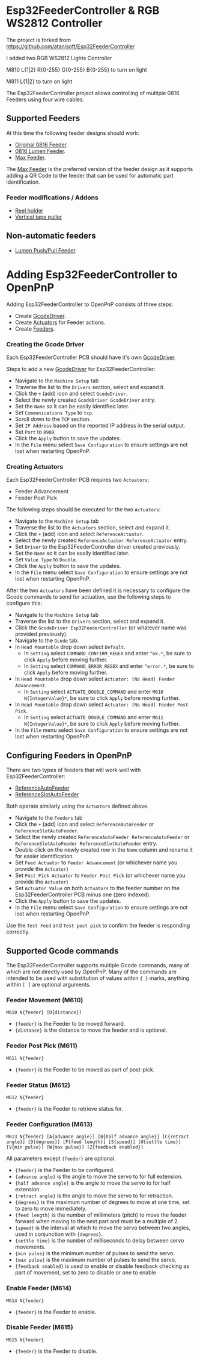 # Esp32FeederController & RGB WS2812 Controller

The project is forked from
https://github.com/atanisoft/Esp32FeederController

I added two RGB WS2812 Lights Controller

M810 L{1|2} R{0-255} G{0-255} B{0-255} to turn on light

M811 L{1|2} to turn on light

The Esp32FeederController project allows controlling of multiple 0816 Feeders
using four wire cables.

## Supported Feeders

At this time the following feeder designs should work:

* [Original 0816 Feeder](https://docs.mgrl.de/maschine:pickandplace:feeder:0816feeder).
* [0816 Lumen Feeder](https://github.com/SupaCoder/0816-Lumen-SMT-Feeder-Remix).
* [Max Feeder](https://github.com/CurlyTaleGamesLLC/MAXFeederShield).

The [Max Feeder](https://github.com/CurlyTaleGamesLLC/MAXFeederShield) is the preferred
version of the feeder design as it supports adding a QR Code to the feeder that can be
used for automatic part identification.

### Feeder modifications / Addons

* [Reel holder](https://www.thingiverse.com/thing:3810696)
* [Vertical tape puller](https://github.com/SebG3D/TapePuller/wiki)

## Non-automatic feeders

* [Lumen Push/Pull Feeder](https://github.com/GatCode/LumenPPF)

# Adding Esp32FeederController to OpenPnP

Adding Esp32FeederController to OpenPnP consists of three steps:

* Create [GcodeDriver](https://github.com/openpnp/openpnp/wiki/GcodeDriver).
* Create [Actuators](https://github.com/openpnp/openpnp/wiki/Setup-and-Calibration%3A-Actuators) for Feeder actions.
* Create [Feeders](https://github.com/openpnp/openpnp/wiki/Setup-and-Calibration%3A-Feeders). 

### Creating the Gcode Driver

Each Esp32FeederController PCB should have it's own [GcodeDriver](https://github.com/openpnp/openpnp/wiki/GcodeDriver).

Steps to add a new [GcodeDriver](https://github.com/openpnp/openpnp/wiki/GcodeDriver) for Esp32FeederController:

* Navigate to the `Machine Setup` tab
* Traverse the list to the `Drivers` section, select and expand it.
* Click the `+` (add) icon and select `GcodeDriver`.
* Select the newly created `GcodeDriver GcodeDriver` entry.
* Set the `Name` so it can be easily identified later.
* Set `Communications Type` to `tcp`.
* Scroll down to the `TCP` section.
* Set `IP Address` based on the reported IP address in the serial output.
* Set `Port` to `8989`.
* Click the `Apply` button to save the updates.
* In the `File` menu select `Save Configuration` to ensure settings are not lost when restarting OpenPnP.

### Creating Actuators

Each Esp32FeederController PCB requires two `Actuators`:

* Feeder Advancement
* Feeder Post Pick

The following steps should be executed for the two `Actuators`:

* Navigate to the `Machine Setup` tab
* Traverse the list to the `Actuators` section, select and expand it.
* Click the `+` (add) icon and select `ReferenceActuator`.
* Select the newly created `ReferenceActuator ReferenceActuator` entry.
* Set `Driver` to the Esp32FeederController driver created previously.
* Set the `Name` so it can be easily identified later.
* Set `Value Type` to `Double`.
* Click the `Apply` button to save the updates.
* In the `File` menu select `Save Configuration` to ensure settings are not lost when restarting OpenPnP.

After the two `Actuators` have been defined it is necessary to configure the
Gcode commands to send for actuation, use the following steps to configure this:

* Navigate to the `Machine Setup` tab
* Traverse the list to the `Drivers` section, select and expand it.
* Click the `GcodeDriver Esp32FeederController` (or whatever name was provided previously).
* Navigate to the `Gcode` tab.
* In `Head Mountable` drop down select `Default`.
  * In `Setting` select `COMMAND_CONFIRM_REGEX` and enter `^ok.*`, be sure to click `Apply` before moving further.
  * In `Setting` select `COMMAND_ERROR_REGEX` and enter `^error.*`, be sure to click `Apply` before moving further.
* In `Head Mountable` drop down select `Actuator: [No Head] Feeder Advancement`.
  * In `Setting` select `ACTUATE_DOUBLE_COMMAND` and enter `M610 N{IntegerValue}*`, be sure to click `Apply` before moving further.
* In `Head Mountable` drop down select `Actuator: [No Head] Feeder Post Pick`.
  * In `Setting` select `ACTUATE_DOUBLE_COMMAND` and enter `M611 N{IntegerValue}*`, be sure to click `Apply` before moving further.
* In the `File` menu select `Save Configuration` to ensure settings are not lost when restarting OpenPnP.

## Configuring Feeders in OpenPnP

There are two types of feeders that will work well with Esp32FeederController:

* [ReferenceAutoFeeder](https://github.com/openpnp/openpnp/wiki/ReferenceAutoFeeder)
* [ReferenceSlotAutoFeeder](https://github.com/openpnp/openpnp/wiki/ReferenceSlotAutoFeeder)

Both operate similarly using the `Actuators` defined above.

* Navigate to the `Feeders` tab
* Click the `+` (add) icon and select `ReferenceAutoFeeder` or `ReferenceSlotAutoFeeder`.
* Select the newly created `ReferenceAutoFeeder ReferenceAutoFeeder` or `ReferenceSlotAutoFeeder ReferenceSlotAutoFeeder` entry.
* Double click on the newly created row in the `Name` column and rename it for easier identification.
* Set `Feed Actuator` to `Feeder Advancement` (or whichever name you provide the `Actuator`)
* Set `Post Pick Actuator` to `Feeder Post Pick` (or whichever name you provide the `Actuator`)
* Set `Actuator Value` on both `Actuators` to the feeder number on the Esp32FeederController PCB minus one (zero indexed).
* Click the `Apply` button to save the updates.
* In the `File` menu select `Save Configuration` to ensure settings are not lost when restarting OpenPnP.

Use the `Test Feed` and `Test post pick` to confirm the feeder is responding correctly.

## Supported Gcode commands

The Esp32FeederController supports multiple Gcode commands, many of which are
not directly used by OpenPnP. Many of the commands are intended to be used with
substitution of values within `{ }` marks, anything within `[ ]` are optional
arguments.

### Feeder Movement (M610)

`M610 N{feeder} [D{distance}]`

* `{feeder}` is the Feeder to be moved forward.
* `{distance}` is the distance to move the feeder and is optional.

### Feeder Post Pick (M611)

`M611 N{feeder}`

* `{feeder}` is the Feeder to be moved as part of post-pick.

### Feeder Status (M612)

`M612 N{feeder}`

* `{feeder}` is the Feeder to retrieve status for.

### Feeder Configuration (M613)

`M613 N{feeder} [A{advance angle}] [B{half advance angle}] [C{retract angle}] [D{degrees}] [F{feed length}] [S{speed}] [U{settle time}] [V{min pulse}] [W{max pulse}] [Z{feedback enabled}]`

All parameters except `{feeder}` are optional.

* `{feeder}` is the Feeder to be configured.
* `{advance angle}` is the angle to move the servo to for full extension.
* `{half advance angle}` is the angle to move the servo to for half extension.
* `{retract angle}` is the angle to move the servo to for retraction.
* `{degrees}` is the maximum number of degrees to move at one time, set to zero to move immediately.
* `{feed length}` is the number of millimeters (pitch) to move the feeder forward when moving to the next part and must be a multiple of 2.
* `{speed}` is the interval at which to move the servo between two angles, used in conjunction with `{degrees}`.
* `{settle time}` is the number of milliseconds to delay between servo movements.
* `{min pulse}` is the minimum number of pulses to send the servo.
* `{max pulse}` is the maximum number of pulses to send the servo.
* `{feedback enabled}` is used to enable or disable feedback checking as part of movement, set to zero to disable or one to enable

### Enable Feeder (M614)

`M614 N{feeder}`

* `{feeder}` is the Feeder to enable.

### Disable Feeder (M615)

`M615 N{feeder}`

* `{feeder}` is the Feeder to disable.
